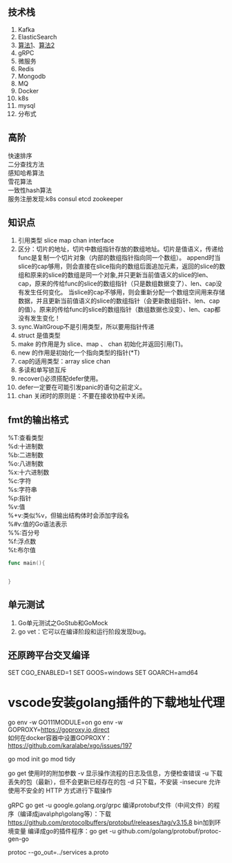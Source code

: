 
## 技术栈
1. Kafka
1. ElasticSearch 
1. [算法1](http://www.topgoer.com/Go%E9%AB%98%E7%BA%A7/%E5%BF%AB%E9%80%9F%E6%8E%92%E5%BA%8F%E7%AE%97%E6%B3%95.html)、[算法2](https://leetcode-cn.com/problemset/algorithms/)
1. gRPC
1. 微服务
1. Redis
1. Mongodb
1. MQ
1. Docker
1. k8s
1. mysql
1. 分布式



## 高阶
快速排序  
二分查找方法  
感知哈希算法   
雪花算法   
一致性hash算法   
服务注册发现:k8s consul etcd zookeeper   



## 知识点
1. 引用类型 slice map chan interface
1. 区分：切片的地址，切片中数组指针存放的数组地址。切片是值语义，传递给func是复制一个切片对象（内部的数组指针指向同一个数组）。
   append时当slice的cap够用，则会直接在slice指向的数组后面追加元素，返回的slice的数组和原来的slice的数组是同一个对象,并只更新当前值语义的slice的len、cap，原来的传给func的slice的数组指针（只是数组数据变了）、len、cap没有发生任何变化。
   当slice的cap不够用，则会重新分配一个数组空间用来存储数据，并且更新当前值语义的slice的数组指针（会更新数组指针、len、cap的值）。原来的传给func的slice的数组指针（数组数据也没变）、len、cap都没有发生变化！
1. sync.WaitGroup不是引用类型，所以要用指针传递
1. struct 是值类型
1. make 的作用是为 slice、map 、 chan 初始化并返回引用(T)。
1. new 的作用是初始化一个指向类型的指针(*T)
1. cap的适用类型：array slice chan
1. 多读和单写锁互斥
1. recover()必须搭配defer使用。
1. defer一定要在可能引发panic的语句之前定义。
1. chan 关闭时的原则是：不要在接收协程中关闭。

## fmt的输出格式
%T:查看类型  
%d:十进制数  
%b:二进制数  
%o:八进制数  
%x:十六进制数  
%c:字符  
%s:字符串  
%p:指针  
%v:值  
%+v:类似%v，但输出结构体时会添加字段名  
%#v:值的Go语法表示  
%%:百分号  
%f:浮点数  
%t:布尔值  


```go
func main(){


}
```

## 单元测试
1. Go单元测试之GoStub和GoMock  
1. go vet：它可以在编译阶段和运行阶段发现bug。

## 还原跨平台交叉编译
SET CGO_ENABLED=1
SET GOOS=windows
SET GOARCH=amd64

# vscode安装golang插件的下载地址代理
go env -w GO111MODULE=on
go env -w GOPROXY=https://goproxy.io,direct  
如何在docker容器中设置GOPROXY：https://github.com/karalabe/xgo/issues/197

go mod init
go mod tidy


go get 使用时的附加参数
-v	显示操作流程的日志及信息，方便检查错误
-u	下载丢失的包（最新），但不会更新已经存在的包
-d	只下载，不安装
-insecure	允许使用不安全的 HTTP 方式进行下载操作


gRPC
go get -u google.golang.org/grpc
编译protobuf文件（中间文件）的程序（编译成java\php\golang等）：下载 https://github.com/protocolbuffers/protobuf/releases/tag/v3.15.8  bin加到环境变量
编译成go的插件程序：go get -u github.com/golang/protobuf/protoc-gen-go

protoc --go_out=../services a.proto